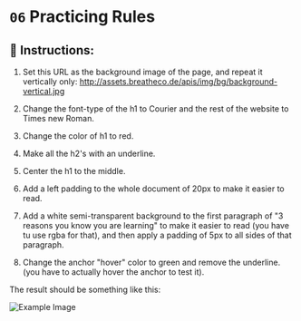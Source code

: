 # `06` Practicing Rules

## 📝 Instructions:

1. Set this URL as the background image of the page, and repeat it vertically only:
   http://assets.breatheco.de/apis/img/bg/background-vertical.jpg

2. Change the font-type of the h1 to Courier and the rest of the website to Times new Roman.

3. Change the color of h1 to red.

4. Make all the h2's with an underline.

5. Center the h1 to the middle.

6. Add a left padding to the whole document of 20px to make it easier to read.

7. Add a white semi-transparent background to the first paragraph of "3 reasons you know you are learning" to make it easier to read (you have tu use rgba for that), and then apply a padding of 5px to all sides of that paragraph.

8. Change the anchor "hover" color to green and remove the underline. (you have to actually hover the anchor to test it).

The result should be something like this:

![Example Image](http://i.imgur.com/KGk6D4P.png)
